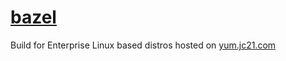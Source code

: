 # [bazel](https://bazel.build/)

Build for Enterprise Linux based distros hosted on [yum.jc21.com](https://yum.jc21.com)
